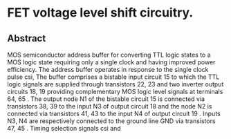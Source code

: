 # FET voltage level shift circuitry.

## Abstract
MOS semiconductor address buffer for converting TTL logic states to a MOS logic state requiring only a single clock and having improved power efficiency. The address buffer operates in response to the single clock pulse csi, The buffer comprises a bistable input circuit 15 to which the TTL logic signals are supplied through transistors 22, 23 and two inverter output circuits 18, 19 providing complementary MOS logic level signals at terminals 64, 65 . The output node N1 of the bistable circuit 15 is connected via transistors 38, 39 to the input N3 of output circuit 18 and the node N2 is connected via transistors 41, 43 to the input N4 of output circuit 19 . Inputs N3, N4 are respectively connected to the ground line GND via transistors 47, 45 . Timing selection signals csi and